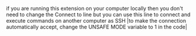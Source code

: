 if you are running this extension on your computer locally
then you don't need to change the Connect to line but you can use 
this line to connect and execute commands on another computer as SSH
|to make the connection automatically accept, change the UNSAFE MODE variable to 1 in the code|
